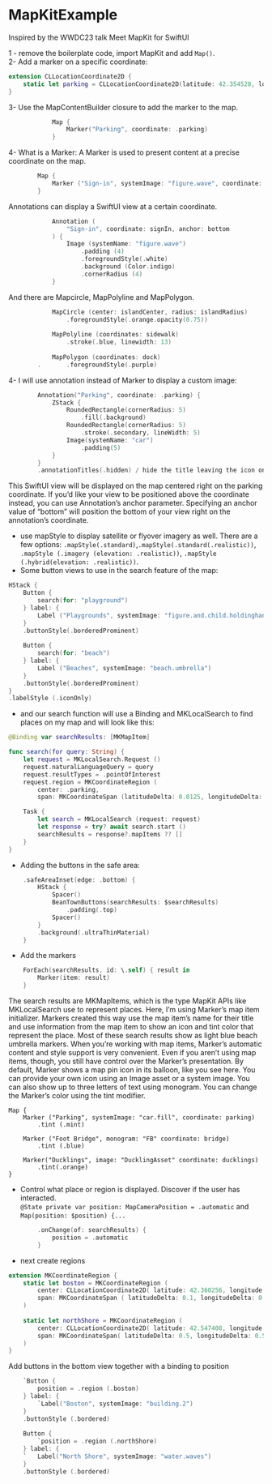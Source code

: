 # MapKitExample
Inspired by the WWDC23 talk Meet MapKit for SwiftUI

1 - remove the boilerplate code, import MapKit and add `Map()`.  
2- Add a marker on a specific coordinate:
```swift
extension CLLocationCoordinate2D {
    static let parking = CLLocationCoordinate2D(latitude: 42.354528, longitude: -71.068369)
}
```
3- Use the MapContentBuilder closure to add the marker to the map. 
 

```swift
            Map {
                Marker("Parking", coordinate: .parking)
            }
```
4- What is a Marker: A Marker is used to present content at a precise coordinate on the map.
```swift
        Map {
            Marker ("Sign-in", systemImage: "figure.wave", coordinate: signIn)
        }
``` 
Annotations can display a SwiftUI view at a certain coordinate.   
```swift
            Annotation (
                "Sign-in", coordinate: signIn, anchor: bottom
            ) {
                Image (systemName: "figure.wave")
                    .padding (4)
                    .foregroundStyle(.white)
                    .background (Color.indigo)
                    .cornerRadius (4)
            }
```
And there are Mapcircle, MapPolyline and MapPolygon.
```swift
            MapCircle (center: islandCenter, radius: islandRadius)
                .foregroundStyle(.orange.opacity(0.75))
            
            MapPolyline (coordinates: sidewalk)
                .stroke(.blue, linewidth: 13)
                
            MapPolygon (coordinates: dock)
        .       .foregroundStyle(.purple)
```

4- I will use annotation instead of Marker to display a custom image:
```swift
        Annotation("Parking", coordinate: .parking) {
            ZStack {
                RoundedRectangle(cornerRadius: 5)
                    .fill(.background)
                RoundedRectangle(cornerRadius: 5)
                    .stroke(.secondary, lineWidth: 5)
                Image(systemName: "car")
                    .padding(5)
            }
        }
        .annotationTitles(.hidden) / hide the title leaving the icon only
```
This SwiftUI view will be displayed on the map centered right on the parking coordinate. If you’d like your view to be positioned above the coordinate instead, you can use Annotation’s anchor parameter. Specifying an anchor value of “bottom” will position the bottom of your view right on the annotation’s coordinate.

- use mapStyle to display satellite or flyover imagery as well. There are a few options: `.mapStyle(.standard)`,`.mapStyle(.standard(.realistic))`, `.mapStyle (.imagery (elevation: .realistic))`, `.mapStyle (.hybrid(elevation: .realistic))`. 
- Some button views to use in the search feature of the map:
```swift
HStack {
    Button {
        search(for: "playground")
    } label: {
        Label ("Playgrounds", systemImage: "figure.and.child.holdinghands")
    } 
    .buttonStyle(.borderedProminent)
    
    Button {
        search(for: "beach")
    } label: {
        Label ("Beaches", systemImage: "beach.umbrella")
    } 
    .buttonStyle(.borderedProminent)
}
.labelStyle (.iconOnly)

```
- and our search function will use a Binding and MKLocalSearch to find places on my map and will look like this:
```swift
@Binding var searchResults: [MKMapItem]

func search(for query: String) {
    let request = MKLocalSearch.Request ()
    request.naturalLanguageQuery = query
    request.resultTypes = .pointOfInterest
    request.region = MKCoordinateRegion (
        center: .parking,
        span: MKCoordinateSpan (latitudeDelta: 0.0125, longitudeDelta: 0.0125))

    Task {
        let search = MKLocalSearch (request: request)
        let response = try? await search.start ()
        searchResults = response?.mapItems ?? []
    }
}
```
- Adding the buttons in the safe area:
```swift
    .safeAreaInset(edge: .bottom) {
        HStack {
            Spacer()
            BeanTownButtons(searchResults: $searchResults)
                .padding(.top)
            Spacer()
        }
        .background(.ultraThinMaterial)
    }
```
- Add the markers
```swift
    ForEach(searchResults, id: \.self) { result in
        Marker(item: result)
    }
```
The search results are MKMapItems, which is the type MapKit APIs like MKLocalSearch use to represent places. Here, I’m using Marker’s map item initializer. Markers created this way use the map item’s name for their title and use information from the map item to show an icon and tint color that represent the place. Most of these search results show as light blue beach umbrella markers. When you’re working with map items, Marker’s automatic content and style support is very convenient. Even if you aren’t using map items, though, you still have control over the Marker’s presentation. By default, Marker shows a map pin icon in its balloon, like you see here. You can provide your own icon using an Image asset or a system image. You can also show up to three letters of text using monogram. You can change the Marker’s color using the tint modifier. 
```
Map {
    Marker ("Parking", systemImage: "car.fill", coordinate: parking)
        .tint (.mint)

    Marker ("Foot Bridge", monogram: "FB" coordinate: bridge)
        .tint (.blue)

    Marker("Ducklings", image: "DucklingAsset" coordinate: ducklings)
        .tint(.orange)
}
```
- Control what place or region is displayed. Discover if the user has interacted.  
`@State private var position: MapCameraPosition = .automatic`
and
`Map(position: $position) {...`  
```swift
        .onChange(of: searchResults) {
            position = .automatic
        }
```

- next create regions
```swift
extension MKCoordinateRegion {
    static let boston = MKCoordinateRegion (
        center: CLLocationCoordinate2D( latitude: 42.360256, longitude: -71.057279),
        span: MKCoordinateSpan ( latitudeDelta: 0.1, longitudeDelta: 0.1)
    )
    
    static let northShore = MKCoordinateRegion (
        center: CLLocationCoordinate2D( latitude: 42.547408, longitude: -70.870085),
        span: MKCoordinateSpan( latitudeDelta: 0.5, longitudeDelta: 0.5)
    )
}
```
Add buttons in the bottom view together with a binding to position
```swift
    `Button {
        position = .region (.boston)
    } label: {
        `Label("Boston", systemImage: "building.2")
    }
    .buttonStyle (.bordered)
        
    Button {
        `position = .region (.northShore)
    } label: {
    `   Label("North Shore", systemImage: "water.waves")
    }
    .buttonStyle (.bordered)      
```
